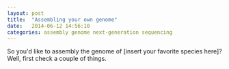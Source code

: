 ```yaml
---
layout: post
title:  "Assembling your own genome"
date:   2014-06-12 14:56:10
categories: assembly genome next-generation sequencing
---
```

So you'd like to assembly the genome of [insert your favorite species here]?  Well, first check a couple of things.   
